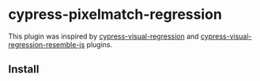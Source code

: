 # cypress-pixelmatch-regression

This plugin was inspired by [cypress-visual-regression](https://github.com/cypress-visual-regression/cypress-visual-regression) and [cypress-visual-regression-resemble-js](https://github.com/Andremoniy/cypress-visual-regression-resemble-js) plugins.

## Install

